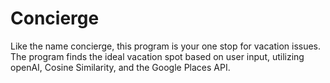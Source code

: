 # Concierge
Like the name concierge, this program is your one stop for vacation issues. The program finds the ideal vacation spot based on user input, utilizing openAI, Cosine Similarity, and the Google Places API.
